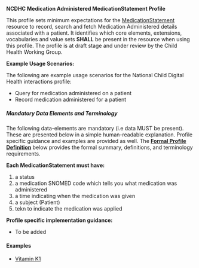 **NCDHC Medication Administered MedicationStatement Profile**

This profile sets minimum expectations for the [MedicationStatement] resource to record, search and fetch Medication Administered details associated with a patient. It identifies which core elements, extensions, vocabularies and value sets **SHALL** be present in the resource when using this profile. The profile is at draft stage and under review by the Child Health Working Group. 

**Example Usage Scenarios:**

The following are example usage scenarios for the National Child Digital Health interactions
profile:

-   Query for medication administered on a patient
-   Record medication administered for a patient

##### Mandatory Data Elements and Terminology


The following data-elements are mandatory (i.e data MUST be present). These are presented below in a simple human-readable explanation.  Profile specific guidance and examples are provided as well.  The [**Formal Profile Definition**](#profile) below provides the  formal summary, definitions, and  terminology requirements.  

**Each MedicationStatement must have:**

1.  a status  
1.  a medication SNOMED code which tells you what medication was administered
1.  a time indicating when the medication was given
1.  a subject (Patient)
1.  tekn to indicate the medication was applied


**Profile specific implementation guidance:**

* To be added



#### Examples

- [Vitamin K1](ncdhc-medicationstatement-k1-example.html)

[MedicationStatement]: http://hl7.org.au/fhir/base2018Oct/StructureDefinition-au-medicationstatement.html
[extensible]: http://hl7.org/fhir/terminologies.html#extensible
[General Guidance Section]: definitions.html
